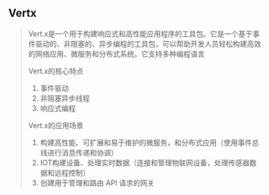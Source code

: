 ## Vertx

> Vert.x是一个用于构建响应式和高性能应用程序的工具包。它是一个基于事件驱动的、非阻塞的、异步编程的工具包，可以帮助开发人员轻松构建高效的网络应用、微服务和分布式系统。它支持多种编程语言
>
> Vert.x的核心特点
>
> 1. 事件驱动
> 2. 非阻塞异步线程
> 3. 响应式编程
>
> Vert.x的应用场景
>
> 1. 构建高性能、可扩展和易于维护的微服务，和分布式应用（使用事件总线进行消息传递和协调）
> 2. IOT构建设备、处理实时数据（连接和管理物联网设备，处理传感器数据和远程控制）
> 3. 创建用于管理和路由 API 请求的网关
>
> 